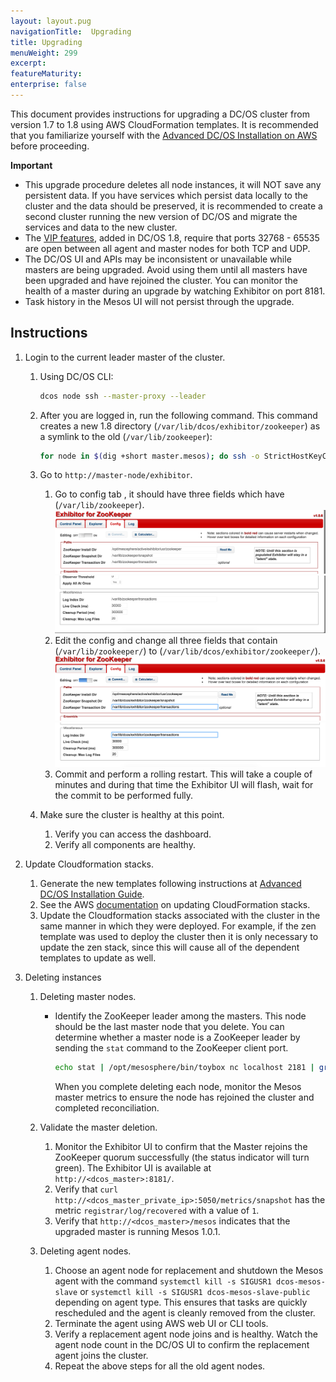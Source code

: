 ```yaml
---
layout: layout.pug
navigationTitle:  Upgrading
title: Upgrading
menuWeight: 299
excerpt:
featureMaturity:
enterprise: false
---
```


<!-- This source repo for this topic is https://github.com/dcos/dcos-docs -->


This document provides instructions for upgrading a DC/OS cluster from version 1.7 to 1.8 using AWS CloudFormation templates. It is recommended that you familiarize yourself with the [Advanced DC/OS Installation on AWS](/1.8/administration/installing/cloud/aws/advanced/) before proceeding.

**Important**

- This upgrade procedure deletes all node instances, it will NOT save any persistent data.  If you have services which persist data locally to the cluster and the data should be preserved, it is recommended to create a second cluster running the new version of DC/OS and migrate the services and data to the new cluster.
- The [VIP features](/1.8/usage/service-discovery/load-balancing-vips/virtual-ip-addresses/), added in DC/OS 1.8, require that ports 32768 - 65535 are open between all agent and master nodes for both TCP and UDP.
- The DC/OS UI and APIs may be inconsistent or unavailable while masters are being upgraded. Avoid using them until all masters have been upgraded and have rejoined the cluster. You can monitor the health of a master during an upgrade by watching Exhibitor on port 8181.
- Task history in the Mesos UI will not persist through the upgrade.


## Instructions

1. Login to the current leader master of the cluster.
   1. Using DC/OS CLI:

      ```bash
      dcos node ssh --master-proxy --leader
      ```
   1. After you are logged in, run the following command. This command creates a new 1.8 directory (`/var/lib/dcos/exhibitor/zookeeper`) as a symlink to the old (`/var/lib/zookeeper`):

      ```bash
      for node in $(dig +short master.mesos); do ssh -o StrictHostKeyChecking=no $node "sudo mkdir -p /var/lib/dcos/exhibitor && sudo ln -s /var/lib/zookeeper /var/lib/dcos/exhibitor/zookeeper"; done
      ```

   1. Go to `http://master-node/exhibitor`.

      1. Go to config tab , it should have three fields which have (`/var/lib/zookeeper`).
        ![Exhibitor UI](../img/dcos-exhibitor-fields-before.png)
        ![Exhibitor UI](../img/dcos-exhibitor-fields-before-2.png)
      1. Edit the config and change all three fields that contain (`/var/lib/zookeeper/`) to (`/var/lib/dcos/exhibitor/zookeeper/`).
        ![Exhibitor UI](../img/dcos-exhibitor-fields-after.png)
        ![Exhibitor UI](../img/dcos-exhibitor-fields-after-2.png)
      1. Commit and perform a rolling restart. This will take a couple of minutes and during that time the Exhibitor UI will flash, wait for the commit to be performed fully.

   1. Make sure the cluster is healthy at this point.

      1. Verify you can access the dashboard.
      1. Verify all components are healthy.

1. Update Cloudformation stacks.
   1. Generate the new templates following instructions at [Advanced DC/OS Installation Guide][advanced-aws-custom].
   1. See the AWS [documentation](http://docs.aws.amazon.com/AWSCloudFormation/latest/UserGuide/using-cfn-updating-stacks-direct.html) on updating CloudFormation stacks.
   1.  Update the Cloudformation stacks associated with the cluster in the same manner in which they were deployed. For example, if the zen template was used to deploy the cluster then it is only necessary to update the zen stack, since this will cause all of the dependent templates to update as well.

1. Deleting instances
   1. Deleting master nodes.

      * Identify the ZooKeeper leader among the masters. This node should be the last master node that you delete. You can determine whether a master node is a ZooKeeper leader by sending the `stat` command to the ZooKeeper client port.

        ```bash
        echo stat | /opt/mesosphere/bin/toybox nc localhost 2181 | grep "Mode:"
        ```

        When you complete deleting each node, monitor the Mesos master metrics to ensure the node has rejoined the cluster and completed reconciliation.

   1. Validate the master deletion.

      1. Monitor the Exhibitor UI to confirm that the Master rejoins the ZooKeeper quorum successfully (the status indicator will turn green).  The Exhibitor UI is available at `http://<dcos_master>:8181/`.
      1. Verify that `curl http://<dcos_master_private_ip>:5050/metrics/snapshot` has the metric `registrar/log/recovered` with a value of `1`.
      1. Verify that `http://<dcos_master>/mesos` indicates that the upgraded master is running Mesos 1.0.1.


   1. Deleting agent nodes.

      1. Choose an agent node for replacement and shutdown the Mesos agent with the command `systemctl kill -s SIGUSR1 dcos-mesos-slave` or `systemctl kill -s SIGUSR1 dcos-mesos-slave-public` depending on agent type.
        This ensures that tasks are quickly rescheduled and the agent is cleanly removed from the cluster.
      1. Terminate the agent using AWS web UI or CLI tools.
      1. Verify a replacement agent node joins and is healthy. Watch the agent node count in the DC/OS UI to confirm the replacement agent joins the cluster.
      1. Repeat the above steps for all the old agent nodes.

[advanced-aws-custom]: /1.8/administration/installing/cloud/aws/advanced/
